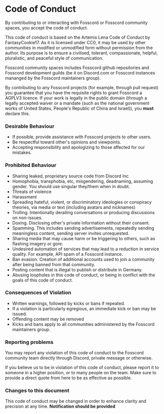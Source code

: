 # Code of Conduct

By contributing to or interacting with Fosscord or Fosscord community spaces, you accept the code of conduct.

This code of conduct is based on the Artemis Lena Code of Conduct by FantasyCookie17. As it is licensed under CC0, it may be used by other communities in modified or unmodified form without permission from the author. Its purpose is to ensure a civilised, tolerant, compassionate, helpful, pluralistic, and peaceful style of communication.

Fosscord community spaces includes Fosscord github repositories and Fosscord development guilds (be it on Discord.com or Fosscord instances mananged by the Fosscord maintainers group).

By contributing to any Fosscord projects (for example, through pull request) you guarantee that you have the requisite rights to grant Fosscord a AGPLV3 licence. If your work is legally in the public domain (through a legally accepted waiver or a mandate (such as the national government works of United States, People's Republic of China and Israel)), you **must** declare this.

### Desirable Behaviour

-   If possible, provide assistance with Fosscord projects to other users.
-   Be respectful toward other's opinions and viewpoints.
-   Accepting responsibility and apologizing to those affected for our mistakes.

### Prohibited Behaviour

-   Sharing leaked, proprietary source code from Discord Inc
-   Homophobia, transphobia, etc, misgendering, deadnaming, assuming gender. You should use singular they/them when in doubt.
-   Threats of violence
-   Harassment
-   Spreading hateful, violent, or discriminatory ideologies or conspiracy theories, via media or text (including avatars and nicknames)
-   Trolling. Intentionally derailing conversations or producing discussions on non-issues.
-   Doxing. Disclosing other's private information without their consent.
-   Spamming. This includes sending advertisements, repeatedly sending meaningless content, sending server invites unrequested.
-   Sharing media that may cause harm or be triggering to others, such as flashing imagery or gore.
-   Undesired automation of services that may lead to a reduction in service quality. For example, API spam of a Fosscord instance.
-   Ban evasion. Creation of additional accounts used to join a community after being banned from that community.
-   Posting content that is illegal to publish or distribute in Germany.
-   Abusing loopholes in this code of conduct, or being in conflict with the goals of this code of conduct.

### Consequences of Violation

-   Written warnings, followed by kicks or bans if repeated.
-   If a violation is particularly egregious, an immediate kick or ban may be issued.
-   Offending content may be removed
-   Kicks and bans apply to all communities administered by the Fosscord maintainers group.

### Reporting problems

You may report any violation of this code of conduct to the Fosscord community team directly through Discord, private message or otherwise.

If you believe us to be in violation of this code of conduct, please report it to someone in a higher position, or to many people on the team. Make sure to provide a direct quote from here to be as effective as possible.

### Changes to this document

This code of conduct may be changed in order to enhance clarity and precision at any time. **Notification should be provided**
